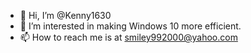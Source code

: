 - 👋 Hi, I’m @Kenny1630
- 👀 I’m interested in making Windows 10 more efficient.
- 📫 How to reach me is at smiley992000@yahoo.com

<!---
Kenny1630/Kenny1630 is a ✨ special ✨ repository because its `README.md` (this file) appears on your GitHub profile.
You can click the Preview link to take a look at your changes.
--->
